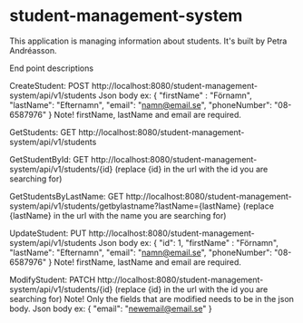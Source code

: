 # student-management-system
This application is managing information about students. 
It's built by Petra Andréasson.

End point descriptions

CreateStudent:
POST http://localhost:8080/student-management-system/api/v1/students
Json body ex:
{
	"firstName" : "Förnamn",
	"lastName": "Efternamn",
	"email": "namn@email.se",
	"phoneNumber": "08-6587976"
}
Note! firstName, lastName and email are required.

GetStudents:
GET http://localhost:8080/student-management-system/api/v1/students

GetStudentById:
GET http://localhost:8080/student-management-system/api/v1/students/{id}
(replace {id} in the url with the id you are searching for)

GetStudentsByLastName: 
GET http://localhost:8080/student-management-system/api/v1/students/getbylastname?lastName={lastName}
(replace {lastName} in the url with the name you are searching for)

UpdateStudent: 
PUT http://localhost:8080/student-management-system/api/v1/students
Json body ex:
{
  "id": 1,
	"firstName" : "Förnamn",
	"lastName": "Efternamn",
	"email": "namn@email.se",
	"phoneNumber": "08-6587976"
}
Note! firstName, lastName and email are required.

ModifyStudent:
PATCH http://localhost:8080/student-management-system/api/v1/students/{id} 
(replace {id} in the url with the id you are searching for)
Note! Only the fields that are modified needs to be in the json body.
Json body ex:
{
	"email": "newemail@email.se"
}
